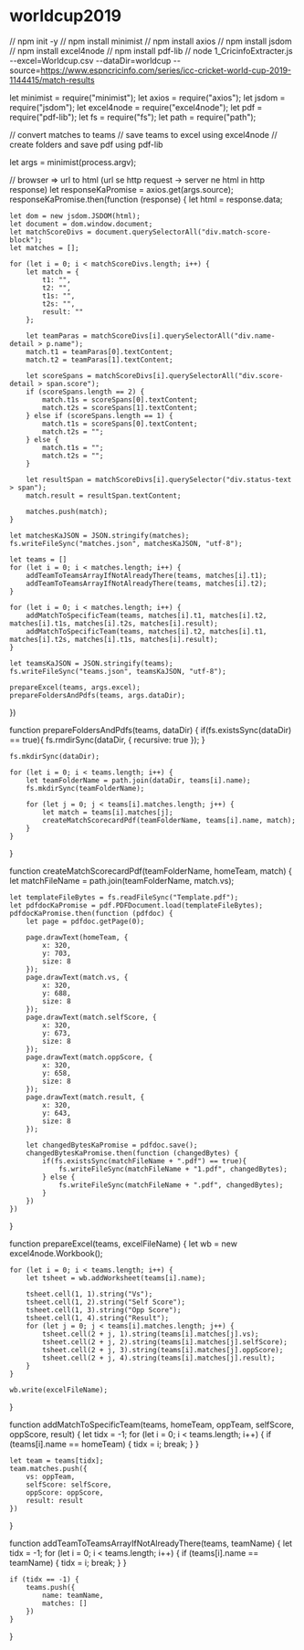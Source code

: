 # worldcup2019
// npm init -y
// npm install minimist
// npm install axios
// npm install jsdom
// npm install excel4node
// npm install pdf-lib
// node 1_CricinfoExtracter.js --excel=Worldcup.csv --dataDir=worldcup --source=https://www.espncricinfo.com/series/icc-cricket-world-cup-2019-1144415/match-results

let minimist = require("minimist");
let axios = require("axios");
let jsdom = require("jsdom");
let excel4node = require("excel4node");
let pdf = require("pdf-lib");
let fs = require("fs");
let path = require("path");


// convert matches to teams
// save teams to excel using excel4node
// create folders and save pdf using pdf-lib

let args = minimist(process.argv);

// browser => url to html (url se http request -> server ne html in http response)
let responseKaPromise = axios.get(args.source);
responseKaPromise.then(function (response) {
    let html = response.data;

    let dom = new jsdom.JSDOM(html);
    let document = dom.window.document;
    let matchScoreDivs = document.querySelectorAll("div.match-score-block");
    let matches = [];

    for (let i = 0; i < matchScoreDivs.length; i++) {
        let match = {
            t1: "",
            t2: "",
            t1s: "",
            t2s: "",
            result: ""
        };

        let teamParas = matchScoreDivs[i].querySelectorAll("div.name-detail > p.name");
        match.t1 = teamParas[0].textContent;
        match.t2 = teamParas[1].textContent;

        let scoreSpans = matchScoreDivs[i].querySelectorAll("div.score-detail > span.score");
        if (scoreSpans.length == 2) {
            match.t1s = scoreSpans[0].textContent;
            match.t2s = scoreSpans[1].textContent;
        } else if (scoreSpans.length == 1) {
            match.t1s = scoreSpans[0].textContent;
            match.t2s = "";
        } else {
            match.t1s = "";
            match.t2s = "";
        }

        let resultSpan = matchScoreDivs[i].querySelector("div.status-text > span");
        match.result = resultSpan.textContent;

        matches.push(match);
    }

    let matchesKaJSON = JSON.stringify(matches);
    fs.writeFileSync("matches.json", matchesKaJSON, "utf-8");

    let teams = []
    for (let i = 0; i < matches.length; i++) {
        addTeamToTeamsArrayIfNotAlreadyThere(teams, matches[i].t1);
        addTeamToTeamsArrayIfNotAlreadyThere(teams, matches[i].t2);
    }

    for (let i = 0; i < matches.length; i++) {
        addMatchToSpecificTeam(teams, matches[i].t1, matches[i].t2, matches[i].t1s, matches[i].t2s, matches[i].result);
        addMatchToSpecificTeam(teams, matches[i].t2, matches[i].t1, matches[i].t2s, matches[i].t1s, matches[i].result);
    }

    let teamsKaJSON = JSON.stringify(teams);
    fs.writeFileSync("teams.json", teamsKaJSON, "utf-8");

    prepareExcel(teams, args.excel);
    prepareFoldersAndPdfs(teams, args.dataDir);
})

function prepareFoldersAndPdfs(teams, dataDir) {
    if(fs.existsSync(dataDir) == true){
        fs.rmdirSync(dataDir, { recursive: true });
    }

    fs.mkdirSync(dataDir);

    for (let i = 0; i < teams.length; i++) {
        let teamFolderName = path.join(dataDir, teams[i].name);
        fs.mkdirSync(teamFolderName);

        for (let j = 0; j < teams[i].matches.length; j++) {
            let match = teams[i].matches[j];
            createMatchScorecardPdf(teamFolderName, teams[i].name, match);
        }
    }
}

function createMatchScorecardPdf(teamFolderName, homeTeam, match) {
    let matchFileName = path.join(teamFolderName, match.vs);

    let templateFileBytes = fs.readFileSync("Template.pdf");
    let pdfdocKaPromise = pdf.PDFDocument.load(templateFileBytes);
    pdfdocKaPromise.then(function (pdfdoc) {
        let page = pdfdoc.getPage(0);

        page.drawText(homeTeam, {
            x: 320,
            y: 703,
            size: 8
        });
        page.drawText(match.vs, {
            x: 320,
            y: 688,
            size: 8
        });
        page.drawText(match.selfScore, {
            x: 320,
            y: 673,
            size: 8
        });
        page.drawText(match.oppScore, {
            x: 320,
            y: 658,
            size: 8
        });
        page.drawText(match.result, {
            x: 320,
            y: 643,
            size: 8
        });

        let changedBytesKaPromise = pdfdoc.save();
        changedBytesKaPromise.then(function (changedBytes) {
            if(fs.existsSync(matchFileName + ".pdf") == true){
                fs.writeFileSync(matchFileName + "1.pdf", changedBytes);
            } else {
                fs.writeFileSync(matchFileName + ".pdf", changedBytes);
            }
        })
    })
}

function prepareExcel(teams, excelFileName) {
    let wb = new excel4node.Workbook();

    for (let i = 0; i < teams.length; i++) {
        let tsheet = wb.addWorksheet(teams[i].name);

        tsheet.cell(1, 1).string("Vs");
        tsheet.cell(1, 2).string("Self Score");
        tsheet.cell(1, 3).string("Opp Score");
        tsheet.cell(1, 4).string("Result");
        for (let j = 0; j < teams[i].matches.length; j++) {
            tsheet.cell(2 + j, 1).string(teams[i].matches[j].vs);
            tsheet.cell(2 + j, 2).string(teams[i].matches[j].selfScore);
            tsheet.cell(2 + j, 3).string(teams[i].matches[j].oppScore);
            tsheet.cell(2 + j, 4).string(teams[i].matches[j].result);
        }
    }

    wb.write(excelFileName);
}

function addMatchToSpecificTeam(teams, homeTeam, oppTeam, selfScore, oppScore, result) {
    let tidx = -1;
    for (let i = 0; i < teams.length; i++) {
        if (teams[i].name == homeTeam) {
            tidx = i;
            break;
        }
    }

    let team = teams[tidx];
    team.matches.push({
        vs: oppTeam,
        selfScore: selfScore,
        oppScore: oppScore,
        result: result
    })
}

function addTeamToTeamsArrayIfNotAlreadyThere(teams, teamName) {
    let tidx = -1;
    for (let i = 0; i < teams.length; i++) {
        if (teams[i].name == teamName) {
            tidx = i;
            break;
        }
    }

    if (tidx == -1) {
        teams.push({
            name: teamName,
            matches: []
        })
    }
}
